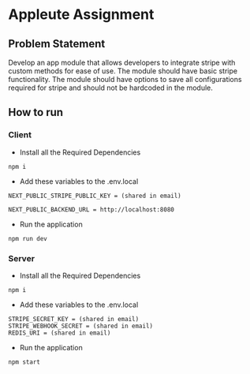 # Appleute Assignment

## Problem Statement

Develop an app module that allows developers to integrate stripe with custom methods for ease of use. The module should have basic stripe functionality. The module should have options to save all configurations required for stripe and should not be hardcoded in the module.


## How to run

### Client

- Install all the Required Dependencies

```
npm i
```
- Add these variables to the .env.local 

```
NEXT_PUBLIC_STRIPE_PUBLIC_KEY = (shared in email)

NEXT_PUBLIC_BACKEND_URL = http://localhost:8080
```

- Run the application 

```
npm run dev
```

### Server

- Install all the Required Dependencies

```
npm i
```

- Add these variables to the .env.local 

```
STRIPE_SECRET_KEY = (shared in email)
STRIPE_WEBHOOK_SECRET = (shared in email)
REDIS_URI = (shared in email)
```


- Run the application 

```
npm start
```


